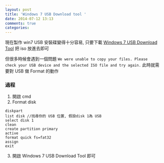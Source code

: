 ```yaml
---
layout: post
title: 'Windows 7 USB Download tool '
date: 2014-07-12 13:13
comments: true
categories: 
---
```

現在製作 win7 USB 安裝碟變得十分容易, 只要下載 [Windows 7 USB Download Tool](http://images2.store.microsoft.com/prod/clustera/framework/w7udt/1.0/en-us/Windows7-USB-DVD-tool.exe) 把 iso 放進去即可

但很多時候會遇到一個問題 ```We were unable to copy your files. Please check your USB device and the selected ISO file and try again.``` 此時就需要對 USB 做 Format 的動作

### 過程
1. 開啟 cmd
2. Format disk
```
diskpart
list disk //找尋你的 USB 位置, 假設disk 1為 USB
select disk 1
clean
create partition primary
active
format quick fs=fat32
assign
exit
```
3. 開啟 Windows 7 USB Download Tool 即可


